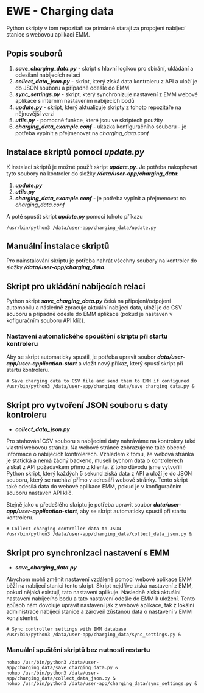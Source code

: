 # EWE - Charging data

Python skripty v tom repozitáři se primárně starají za propojení nabíjecí stanice s webovou aplikací EMM.

## Popis souborů
1. **_save_charging_data.py_** - skript s hlavní logikou pro sbírání, ukládání a odesílaní nabíjecích relací
2. **_collect_data_json.py_** - skript, který získá data kontroleru z API a uloží je do JSON souboru a případně odešle do EMM
3. **_sync_settings.py_** - skript, který synchronizuje nastavení z EMM webové aplikace s interním nastavením nabíjecích bodů
4. **_update.py_** - skript, který aktualizuje skripty z tohoto repozitáře na nějnovější verzi
5. **_utils.py_** - pomocné funkce, které jsou ve skriptech použity
6. **_charging_data_example.conf_** - ukázka konfiguračního souboru - je potřeba vyplnit a přejmenovat na _charging_data.conf_

## Instalace skriptů pomocí **_update.py_**

K instalaci skriptů je možné použít skript **_update.py_**. Je potřeba nakopírovat tyto soubory na kontroler do složky **_/data/user-app/charging_data_**:
1. **_update.py_**
2. **_utils.py_**
3. **_charging_data_example.conf_** - je potřeba vyplnit a přejmenovat na _charging_data.conf_

A poté spustit skript **_update.py_** pomocí tohoto příkazu
```
/usr/bin/python3 /data/user-app/charging_data/update.py
```

## Manuální instalace skriptů

Pro nainstalování skriptu je potřeba nahrát všechny soubory na kontroler do složky **_/data/user-app/charging_data_**.

## Skript pro ukládání nabíjecích relaci

Python skript **_save_charging_data.py_** čeká na připojení/odpojení automobilu a následně zpracuje aktuální nabíjecí data, uloží je do CSV souboru a případně odešle do EMM aplikace (pokud je nastaven v kofiguračním souboru API klíč).

### Nastavení automatického spouštění skriptu při startu kontroleru

Aby se skript automaticky spustil, je potřeba upravit soubor **_data/user-app/user-application-start_** a vložit nový příkaz, který spustí skript při startu kontroleru.

```
# Save charging data to CSV file and send them to EMM if configured
/usr/bin/python3 /data/user-app/charging_data/save_charging_data.py &
```

## Skript pro vytvoření JSON souboru s daty kontroleru

- **_collect_data_json.py_**

Pro stahování CSV souboru s nabíjecími daty nahráváme na kontrolery také vlastní webovou stránku.
Na webové stránce zobrazujeme také obecné informace o nabíjecích kontrolerech. Vzhledem k tomu, že webová stránka je statická a nemá žádný backend, museli bychom data o kontrolerech získat z API požadavkem přímo z klienta. Z toho důvodu jsme vytvořili Python skript, který každých 5 sekund získá data z API a uloží je do JSON souboru, který se nachází přímo v adresáři webové stránky. Tento skript také odesílá data do webové aplikace EMM, pokud je v konfiguračním souboru nastaven API klíč.

Stejně jako u předešlého skriptu je potřeba upravit soubor **_data/user-app/user-application-start_**, aby se skript automaticky spustil při startu kontroleru.

```
# Collect charging controller data to JSON
/usr/bin/python3 /data/user-app/charging_data/collect_data_json.py &
```

## Skript pro synchronizaci nastavení s EMM

- **_save_charging_data.py_**

Abychom mohli změnit nastavení vzdáleně pomocí webové aplikace EMM běží na nabíjecí stanici tento skript. Skript nejdříve získá nastavení z EMM, pokud nějaká existují, tato nastavení aplikuje.
Následně získá aktuální nastavení nabíjecího bodu a tato nastavení odešle do EMM k uložení. Tento způsob nám dovoluje upravit nastavení jak z webové aplikace, tak z lokální administrace nabíjecí stanice a zároveň zůstanou data o nastavení v EMM konzistentní.

```
# Sync controller settings with EMM database
/usr/bin/python3 /data/user-app/charging_data/sync_settings.py &
```

### Manuální spuštění skriptů bez nutnosti restartu

```
nohup /usr/bin/python3 /data/user-app/charging_data/save_charging_data.py &
nohup /usr/bin/python3 /data/user-app/charging_data/collect_data_json.py &
nohup /usr/bin/python3 /data/user-app/charging_data/sync_settings.py &
```
